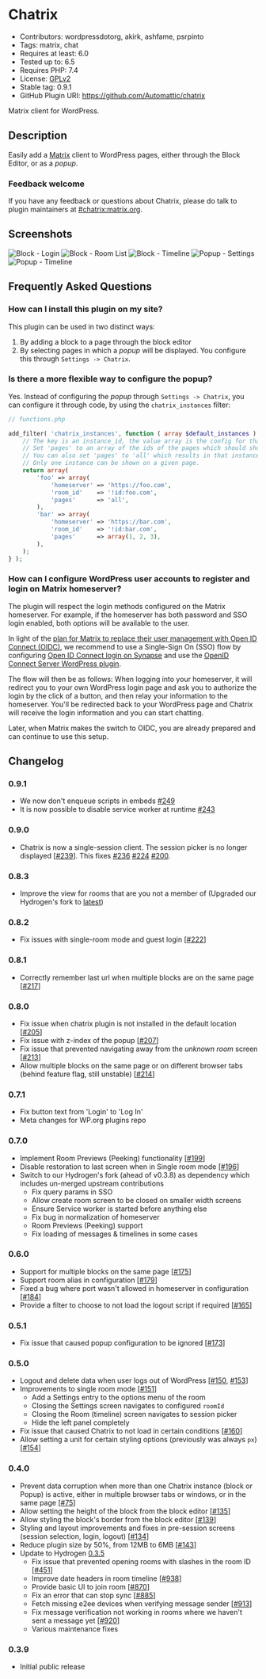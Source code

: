 # Chatrix

- Contributors: wordpressdotorg, akirk, ashfame, psrpinto
- Tags: matrix, chat
- Requires at least: 6.0
- Tested up to: 6.5
- Requires PHP: 7.4
- License: [GPLv2](http://www.gnu.org/licenses/gpl-2.0.html)
- Stable tag: 0.9.1
- GitHub Plugin URI: https://github.com/Automattic/chatrix

Matrix client for WordPress.

## Description
Easily add a [Matrix](https://matrix.org) client to WordPress pages, either through the Block Editor, or as a _popup_.

### Feedback welcome
If you have any feedback or questions about Chatrix, please do talk to plugin maintainers at [#chatrix:matrix.org](https://matrix.to/#/#chatrix:matrix.org).

## Screenshots
![Block - Login](.wporg/screenshot-1.png)
![Block - Room List](.wporg/screenshot-2.png)
![Block - Timeline](.wporg/screenshot-3.png)
![Popup - Settings](.wporg/screenshot-4.png)
![Popup - Timeline](.wporg/screenshot-5.png)

## Frequently Asked Questions
### How can I install this plugin on my site?
This plugin can be used in two distinct ways:

1. By adding a block to a page through the block editor
2. By selecting pages in which a _popup_ will be displayed. You configure this through `Settings -> Chatrix`.

### Is there a more flexible way to configure the popup?
Yes. Instead of configuring the _popup_ through `Settings -> Chatrix`, you can configure it through code, by using the `chatrix_instances` filter:

~~~php
// functions.php

add_filter( 'chatrix_instances', function ( array $default_instances ) {
	// The key is an instance_id, the value array is the config for that instance.
	// Set 'pages' to an array of the ids of the pages which should show chatrix.
	// You can also set 'pages' to 'all' which results in that instance always being used.
	// Only one instance can be shown on a given page.
	return array(
		'foo' => array(
			'homeserver' => 'https://foo.com',
			'room_id'    => '!id:foo.com',
			'pages'      => 'all',
		),
		'bar' => array(
			'homeserver' => 'https://bar.com',
			'room_id'    => '!id:bar.com',
			'pages'      => array(1, 2, 3),
		),
	);
} );
~~~

### How can I configure WordPress user accounts to register and login on Matrix homeserver?
The plugin will respect the login methods configured on the Matrix homeserver. For example, if the homeserver has both password and SSO login enabled, both options will be available to the user.

In light of the [plan for Matrix to replace their user management with Open ID Connect (OIDC)](https://areweoidcyet.com/), we recommend to use a Single-Sign On (SSO) flow by configuring [Open ID Connect login on Synapse](https://matrix-org.github.io/synapse/latest/openid.html) and use the [OpenID Connect Server WordPress plugin](https://wordpress.org/plugins/openid-connect-server/).

The flow will then be as follows: When logging into your homeserver, it will redirect you to your own WordPress login page and ask you to authorize the login by the click of a button, and then relay your information to the homeserver. You'll be redirected back to your WordPress page and Chatrix will receive the login information and you can start chatting.

Later, when Matrix makes the switch to OIDC, you are already prepared and can continue to use this setup.

## Changelog

### 0.9.1
- We now don't enqueue scripts in embeds [#249](https://github.com/Automattic/chatrix/pull/249)
- It is now possible to disable service worker at runtime [#243](https://github.com/Automattic/chatrix/pull/243)

### 0.9.0

- Chatrix is now a single-session client. The session picker is no longer displayed [[#239](https://github.com/Automattic/chatrix/pull/239)]. This fixes [#236](https://github.com/Automattic/chatrix/issues/236) [#224](https://github.com/Automattic/chatrix/issues/224) [#200](https://github.com/Automattic/chatrix/issues/200).

### 0.8.3

- Improve the view for rooms that are you not a member of (Upgraded our Hydrogen's fork to [latest](https://github.com/Automattic/hydrogen-web/compare/chatrix-0.8.0...Automattic:hydrogen-web:chatrix-0.8.3))

### 0.8.2

- Fix issues with single-room mode and guest login [[#222](https://github.com/Automattic/chatrix/pull/222)]

### 0.8.1

- Correctly remember last url when multiple blocks are on the same page [[#217](https://github.com/Automattic/chatrix/pull/217)]

### 0.8.0

- Fix issue when chatrix plugin is not installed in the default location [[#205](https://github.com/Automattic/chatrix/pull/205)]
- Fix issue with z-index of the popup [[#207](https://github.com/Automattic/chatrix/pull/207)]
- Fix issue that prevented navigating away from the *unknown room* screen [[#213](https://github.com/Automattic/chatrix/pull/213)]
- Allow multiple blocks on the same page or on different browser tabs (behind feature flag, still unstable) [[#214](https://github.com/Automattic/chatrix/pull/214)]

### 0.7.1

- Fix button text from 'Login' to 'Log In'
- Meta changes for WP.org plugins repo

### 0.7.0

- Implement Room Previews (Peeking) functionality [[#199](https://github.com/Automattic/chatrix/pull/199)]
- Disable restoration to last screen when in Single room mode [[#196](https://github.com/Automattic/chatrix/pull/196)]
- Switch to our Hydrogen's fork (ahead of v0.3.8) as dependency which includes un-merged upstream contributions
  - Fix query params in SSO
  - Allow create room screen to be closed on smaller width screens
  - Ensure Service worker is started before anything else
  - Fix bug in normalization of homeserver
  - Room Previews (Peeking) support
  - Fix loading of messages & timelines in some cases

### 0.6.0

- Support for multiple blocks on the same page [[#175](https://github.com/Automattic/chatrix/pull/175)]
- Support room alias in configuration [[#179](https://github.com/Automattic/chatrix/pull/179)]
- Fixed a bug where port wasn't allowed in homeserver in configuration [[#184](https://github.com/Automattic/chatrix/pull/184)]
- Provide a filter to choose to not load the logout script if required [[#165](https://github.com/Automattic/chatrix/pull/165)]

### 0.5.1
- Fix issue that caused popup configuration to be ignored [[#173](https://github.com/Automattic/chatrix/pull/173)]

### 0.5.0
- Logout and delete data when user logs out of WordPress [[#150](https://github.com/Automattic/chatrix/pull/150), [#153](https://github.com/Automattic/chatrix/pull/153)]
- Improvements to single room mode [[#151](https://github.com/Automattic/chatrix/pull/151)]
  - Add a Settings entry to the options menu of the room
  - Closing the Settings screen navigates to configured `roomId`
  - Closing the Room (timeline) screen navigates to session picker
  - Hide the left panel completely
- Fix issue that caused Chatrix to not load in certain conditions [[#160](https://github.com/Automattic/chatrix/pull/160)]
- Allow setting a unit for certain styling options (previously was always `px`) [[#154](https://github.com/Automattic/chatrix/pull/154)]

### 0.4.0
- Prevent data corruption when more than one Chatrix instance (block or Popup) is active, either in multiple browser tabs or windows, or in the same page [[#75](https://github.com/Automattic/chatrix/pull/75)]
- Allow setting the height of the block from the block editor [[#135](https://github.com/Automattic/chatrix/pull/135)]
- Allow styling the block's border from the block editor [[#139](https://github.com/Automattic/chatrix/pull/139)]
- Styling and layout improvements and fixes in pre-session screens (session selection, login, logout) [[#134](https://github.com/Automattic/chatrix/pull/134)]
- Reduce plugin size by 50%, from 12MB to 6MB [[#143](https://github.com/Automattic/chatrix/pull/143)]
- Update to Hydrogen [0.3.5](https://github.com/vector-im/hydrogen-web/releases/tag/v0.3.5)
    - Fix issue that prevented opening rooms with slashes in the room ID [[#451](https://github.com/vector-im/hydrogen-web/issues/451)]
    - Improve date headers in room timeline [[#938](https://github.com/vector-im/hydrogen-web/pull/938)]
    - Provide basic UI to join room [[#870](https://github.com/vector-im/hydrogen-web/pull/870)]
    - Fix an error that can stop sync [[#885](https://github.com/vector-im/hydrogen-web/pull/885)]
    - Fetch missing e2ee devices when verifying message sender [[#913](https://github.com/vector-im/hydrogen-web/pull/913)]
    - Fix message verification not working in rooms where we haven't sent a message yet [[#920](https://github.com/vector-im/hydrogen-web/pull/920)]
    - Various maintenance fixes

### 0.3.9
- Initial public release
